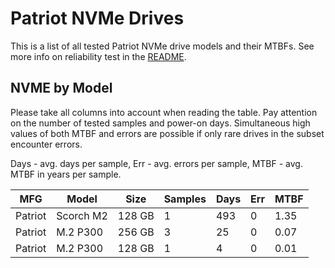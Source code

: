 Patriot NVMe Drives
===================

This is a list of all tested Patriot NVMe drive models and their MTBFs. See more
info on reliability test in the [README](https://github.com/bsdhw/SMART).

NVME by Model
------------

Please take all columns into account when reading the table. Pay attention on the
number of tested samples and power-on days. Simultaneous high values of both MTBF
and errors are possible if only rare drives in the subset encounter errors.

Days - avg. days per sample,
Err  - avg. errors per sample,
MTBF - avg. MTBF in years per sample.

| MFG       | Model              | Size   | Samples | Days  | Err   | MTBF |
|-----------|--------------------|--------|---------|-------|-------|------|
| Patriot   | Scorch M2          | 128 GB | 1       | 493   | 0     | 1.35   |
| Patriot   | M.2 P300           | 256 GB | 3       | 25    | 0     | 0.07   |
| Patriot   | M.2 P300           | 128 GB | 1       | 4     | 0     | 0.01   |
